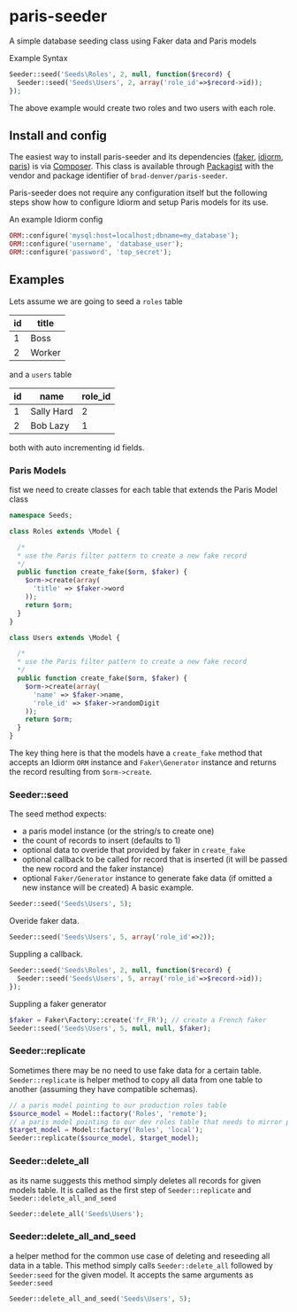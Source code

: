 paris-seeder
============

A simple database seeding class using Faker data and Paris models


Example Syntax
```php
Seeder::seed('Seeds\Roles', 2, null, function($record) {
  Seeder::seed('Seeds\Users', 2, array('role_id'=>$record->id));
});
```
The above example would create two roles and two users with each role.

## Install and config
The easiest way to install paris-seeder and its dependencies ([faker](https://packagist.org/packages/fzaninotto/faker), [idiorm](https://packagist.org/packages/j4mie/idiorm), [paris](https://packagist.org/packages/j4mie/paris)) is via [Composer](https://getcomposer.org/). This class is available through [Packagist](https://packagist.org/packages/brad-denver/paris-seeder) with the vendor and package identifier of `brad-denver/paris-seeder`.

Paris-seeder does not require any configuration itself but the following steps show how to configure Idiorm and setup Paris models for its use.

An example Idiorm config
```php
ORM::configure('mysql:host=localhost;dbname=my_database');
ORM::configure('username', 'database_user');
ORM::configure('password', 'top_secret');
```

## Examples
Lets assume we are going to seed a `roles` table

id | title
----- | -----
1 | Boss
2 | Worker

and a `users` table

id | name | role_id
--- | --- | ---
1 | Sally Hard | 2
2 | Bob Lazy | 1

both with auto incrementing id fields.

### Paris Models
fist we need to create classes for each table that extends the Paris Model class
```php
namespace Seeds;

class Roles extends \Model {

  /*
  * use the Paris filter pattern to create a new fake record
  */
  public function create_fake($orm, $faker) {
    $orm->create(array(
      'title' => $faker->word
    ));
    return $orm;
  }
}

class Users extends \Model {

  /*
  * use the Paris filter pattern to create a new fake record
  */
  public function create_fake($orm, $faker) {
    $orm->create(array(
      'name' => $faker->name,
      'role_id' => $faker->randomDigit
    ));
    return $orm;
  }
}

```
The key thing here is that the models have a `create_fake` method that accepts an Idiorm `ORM` instance and `Faker\Generator` instance and returns the record resulting from `$orm->create`.

### Seeder::seed
The seed method expects:
* a paris model instance (or the string/s to create one)
* the count of records to insert (defaults to 1)
* optional data to overide that provided by faker in `create_fake`
* optional callback to be called for record that is inserted (it will be passed the new rocord and the faker instance)
* optional `Faker/Generator` instance to generate fake data (if omitted a new instance will be created)
A basic example.
```php
Seeder::seed('Seeds\Users', 5);
```
Overide faker data.
```php
Seeder::seed('Seeds\Users', 5, array('role_id'=>2));
```
Suppling a callback.
```php
Seeder::seed('Seeds\Roles', 2, null, function($record) {
  Seeder::seed('Seeds\Users', 5, array('role_id'=>$record->id));
});
```
Suppling a faker generator
```php
$faker = Faker\Factory::create('fr_FR'); // create a French faker
Seeder::seed('Seeds\Users', 5, null, null, $faker);
```

### Seeder::replicate
Sometimes there may be no need to use fake data for a certain table. `Seeder::replicate` is helper method to copy all data from one table to another (assuming they have compatible schemas).
```php
// a paris model pointing to our production roles table
$source_model = Model::factory('Roles', 'remote');
// a paris model pointing to our dev roles table that needs to mirror production
$target_model = Model::factory('Roles', 'local');
Seeder::replicate($source_model, $target_model);
```

### Seeder::delete_all
as its name suggests this method simply deletes all records for given models table. It is called as the first step of `Seeder::replicate` and `Seeder::delete_all_and_seed`
```php
Seeder::delete_all('Seeds\Users');
```

### Seeder::delete_all_and_seed
a helper method for the common use case of deleting and reseeding all data in a table. This method simply calls `Seeder::delete_all` followed by `Seeder:seed` for the given model. It accepts the same arguments as `Seeder:seed`
```php
Seeder::delete_all_and_seed('Seeds\Users', 5);
```
